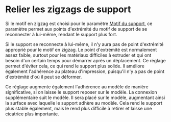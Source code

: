 Relier les zigzags de support
====
Si le motif en zigzag est choisi pour le paramètre [Motif du support](support_pattern.md), ce paramètre permet aux points d'extrémité du motif de support de se reconnecter à lui-même, rendant le support plus fort.

Si le support se reconnecte à lui-même, il n'y aura pas de point d'extrémité approprié pour le motif en zigzag. Le point d'extrémité est normalement assez faible, surtout pour les matériaux difficiles à extruder et qui ont besoin d'un certain temps pour démarrer après un déplacement. Ce réglage permet d'éviter cela, ce qui rend le support plus solide. Il améliore également l'adhérence au plateau d'impression, puisqu'il n'y a pas de point d'extrémité d'où il peut se déformer.

Ce réglage augmente également l'adhérence au modèle de manière significative, si on laisse le support reposer sur le modèle. La connexion supplémentaire suit le modèle. Il sera placé sur le modèle, augmentant ainsi la surface avec laquelle le support adhère au modèle. Cela rend le support plus stable également, mais le rend plus difficile à retirer et laisse une cicatrice plus importante.
